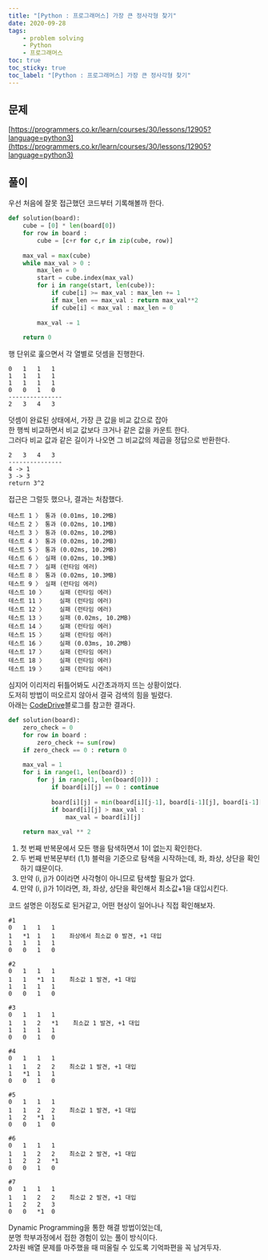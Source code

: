 ```yaml
---
title: "[Python : 프로그래머스] 가장 큰 정사각형 찾기"
date: 2020-09-28
tags:
    - problem solving
    - Python
    - 프로그래머스
toc: true
toc_sticky: true
toc_label: "[Python : 프로그래머스] 가장 큰 정사각형 찾기"
---
```

## 문제
[https://programmers.co.kr/learn/courses/30/lessons/12905?language=python3](https://programmers.co.kr/learn/courses/30/lessons/12905?language=python3)
## 풀이
우선 처음에 잘못 접근했던 코드부터 기록해볼까 한다.
```python
def solution(board):
    cube = [0] * len(board[0])
    for row in board :
        cube = [c+r for c,r in zip(cube, row)]
    
    max_val = max(cube)
    while max_val > 0 :
        max_len = 0
        start = cube.index(max_val)
        for i in range(start, len(cube)):
            if cube[i] >= max_val : max_len += 1
            if max_len == max_val : return max_val**2
            if cube[i] < max_val : max_len = 0
        
        max_val -= 1
        
    return 0            
```
행 단위로 훑으면서 각 열별로 덧셈을 진행한다.  
```
0	1	1	1
1	1	1	1
1	1	1	1
0	0	1	0
---------------
2   3   4   3
```
덧셈이 완료된 상태에서, 가장 큰 값을 비교 값으로 잡아  
한 행씩 비교하면서 비교 값보다 크거나 같은 값을 카운트 한다.  
그러다 비교 값과 같은 길이가 나오면 그 비교값의 제곱을 정답으로 반환한다.  
```
2   3   4   3
---------------
4 -> 1
3 -> 3
return 3^2
```
접근은 그럴듯 했으나, 결과는 처참했다.  
```
테스트 1 〉	통과 (0.01ms, 10.2MB)
테스트 2 〉	통과 (0.02ms, 10.1MB)
테스트 3 〉	통과 (0.02ms, 10.2MB)
테스트 4 〉	통과 (0.02ms, 10.2MB)
테스트 5 〉	통과 (0.02ms, 10.2MB)
테스트 6 〉	실패 (0.02ms, 10.3MB)
테스트 7 〉	실패 (런타임 에러)
테스트 8 〉	통과 (0.02ms, 10.3MB)
테스트 9 〉	실패 (런타임 에러)
테스트 10 〉	실패 (런타임 에러)
테스트 11 〉	실패 (런타임 에러)
테스트 12 〉	실패 (런타임 에러)
테스트 13 〉	실패 (0.02ms, 10.2MB)
테스트 14 〉	실패 (런타임 에러)
테스트 15 〉	실패 (런타임 에러)
테스트 16 〉	실패 (0.03ms, 10.2MB)
테스트 17 〉	실패 (런타임 에러)
테스트 18 〉	실패 (런타임 에러)
테스트 19 〉	실패 (런타임 에러)
```
심지어 이리저리 뒤틀어봐도 시간초과까지 뜨는 상황이었다.  
도저히 방법이 떠오르지 않아서 결국 검색의 힘을 빌렸다.  
아래는 [CodeDrive](https://codedrive.tistory.com/53)블로그를 참고한 결과다.  
```python
def solution(board):
    zero_check = 0
    for row in board :
        zero_check += sum(row)
    if zero_check == 0 : return 0
    
    max_val = 1
    for i in range(1, len(board)) :
        for j in range(1, len(board[0])) :
            if board[i][j] == 0 : continue
                
            board[i][j] = min(board[i][j-1], board[i-1][j], board[i-1][j-1]) + 1
            if board[i][j] > max_val :
                max_val = board[i][j]
    
    return max_val ** 2
```
1. 첫 번째 반복문에서 모든 행을 탐색하면서 1이 없는지 확인한다.
2. 두 번째 반복문부터 (1,1) 블럭을 기준으로 탐색을 시작하는데, 좌, 좌상, 상단을 확인하기 떄문이다.  
3. 만약 (i, j)가 0이라면 사각형이 아니므로 탐색할 필요가 없다.  
4. 만약 (i, j)가 1이라면, 좌, 좌상, 상단을 확인해서 최소값+1을 대입시킨다.

  
코드 설명은 이정도로 된거같고, 어떤 현상이 일어나나 직접 확인해보자.
```
#1
0	1	1	1
1	*1	1	1    좌상에서 최소값 0 발견, +1 대입
1	1	1	1
0	0	1	0

#2
0	1	1	1
1	1	*1	1    최소값 1 발견, +1 대입
1	1	1	1
0	0	1	0

#3
0	1	1	1
1	1	2	*1    최소값 1 발견, +1 대입
1	1	1	1
0	0	1	0

#4
0	1	1	1
1	1	2	2    최소값 1 발견, +1 대입
1	*1	1	1
0	0	1	0

#5
0	1	1	1
1	1	2	2    최소값 1 발견, +1 대입
1	2	*1	1
0	0	1	0

#6
0	1	1	1
1	1	2	2    최소값 2 발견, +1 대입
1	2	2	*1
0	0	1	0

#7
0	1	1	1
1	1	2	2    최소값 2 발견, +1 대입
1	2	2	3
0	0	*1	0
```
Dynamic Programming을 통한 해결 방법이었는데,  
분명 학부과정에서 접한 경험이 있는 풀이 방식이다.  
2차원 배열 문제를 마주했을 때 떠올릴 수 있도록 기억파편을 꼭 남겨두자.